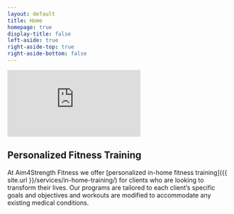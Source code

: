 ```yaml
---
layout: default
title: Home
homepage: true
display-title: false
left-aside: true
right-aside-top: true
right-aside-bottom: false
---
```

<div class='embed-container'><iframe src='https://www.youtube.com/embed/1r54FM41ptc?rel=0&amp;showinfo=0' frameborder='0' allowfullscreen></iframe></div>

## Personalized Fitness Training

At Aim4Strength Fitness we offer [personalized in-home fitness training]({{ site.url }}/services/in-home-training/) for clients who are looking to transform their lives. Our programs are tailored to each client’s specific goals and objectives and workouts are modified to accommodate any existing medical conditions.
